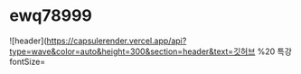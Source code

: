 # ewq78999

![header](https://capsulerender.vercel.app/api?type=wave&color=auto&height=300&section=header&text=깃허브 %20 특강fontSize=
